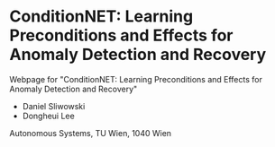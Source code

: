 # ConditionNET: Learning Preconditions and Effects for Anomaly Detection and Recovery

Webpage for "ConditionNET: Learning Preconditions and Effects for Anomaly Detection and Recovery"
- Daniel Sliwowski
- Dongheui Lee

Autonomous Systems, TU Wien, 1040 Wien
